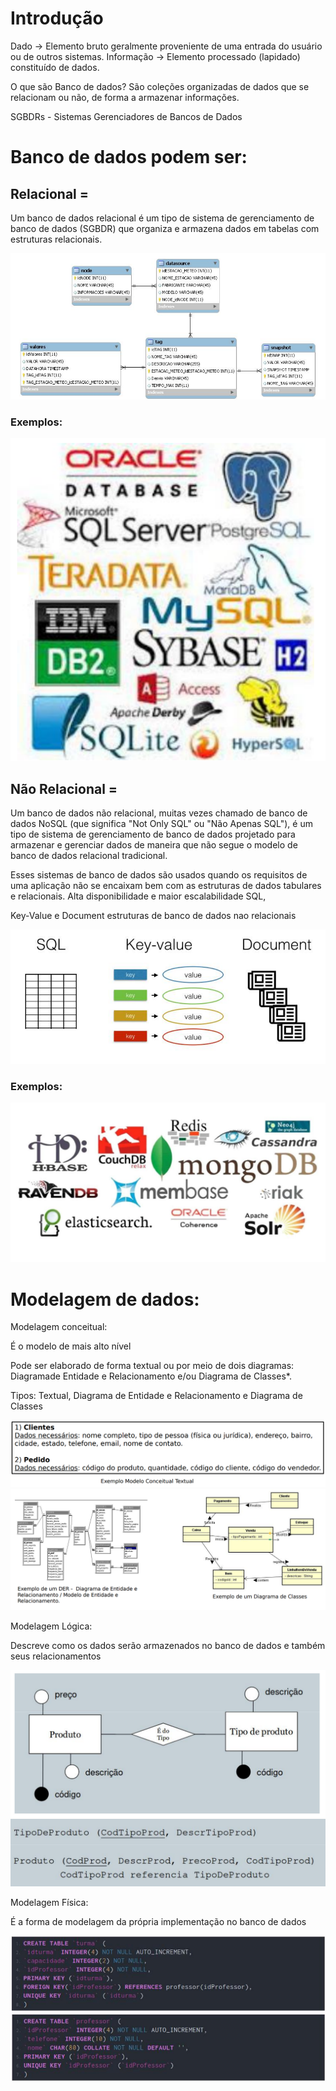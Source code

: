 # Introdução

Dado -> Elemento bruto geralmente proveniente de uma entrada do usuário ou de outros sistemas.
Informação -> Elemento processado (lapidado) constituído de dados.

O que são Banco de dados?
São coleções organizadas de dados que se relacionam ou não, de forma a armazenar informações.

SGBDRs - Sistemas Gerenciadores de Bancos de Dados


# Banco de dados podem ser: 

  <h2> Relacional = </h2>
  
  Um banco de dados relacional é um tipo de sistema de gerenciamento de banco de dados (SGBDR) que organiza e armazena dados em tabelas com estruturas relacionais.

  ![Alt text](Fotos/4.png)

  <h3> Exemplos: </h3>

  ![Alt text](Fotos/1.png)

  <h2> Não Relacional = </h2>
  
  Um banco de dados não relacional, muitas vezes chamado de banco de dados NoSQL (que significa "Not Only SQL" ou "Não Apenas SQL"), é um tipo de sistema de gerenciamento de banco de dados projetado para armazenar e gerenciar dados de maneira que não segue o modelo de banco de dados relacional tradicional. 
  
  Esses sistemas de banco de dados são usados quando os requisitos de uma aplicação não se encaixam bem com as estruturas de dados tabulares e relacionais. Alta disponibilidade e maior escalabilidade SQL, 
  
  Key-Value e Document estruturas de banco de dados nao relacionais 

  ![Alt text](Fotos/3.png)

  <h3> Exemplos: </h3>

  ![Alt text](Fotos/2.png)
  

# Modelagem de dados:

Modelagem conceitual:

É o modelo de mais alto nível 

Pode ser elaborado de forma textual ou por meio de dois diagramas: Diagramade Entidade e Relacionamento e/ou Diagrama de Classes*. 

Tipos: Textual, Diagrama de Entidade e Relacionamento e Diagrama de Classes

![Alt text](Fotos/5.png)
![Alt text](Fotos/6.png)

Modelagem Lógica:

Descreve como os dados serão armazenados no banco de dados e também seus relacionamentos

![Alt text](Fotos/7.png)
![Alt text](Fotos/8.png)

Modelagem Física:

É a forma de modelagem da própria implementação no banco de dados

![Alt text](Fotos/9.png)
![Alt text](Fotos/image.png)



